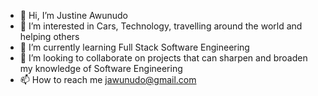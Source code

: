 - 👋 Hi, I’m Justine Awunudo
- 👀 I’m interested in Cars, Technology, travelling around the world and helping others
- 🌱 I’m currently learning Full Stack Software Engineering
- 💞️ I’m looking to collaborate on projects that can sharpen and broaden my knowledge of Software Engineering
- 📫 How to reach me jawunudo@gmail.com

<!---
jawunudo/jawunudo is a ✨ special ✨ repository because its `README.md` (this file) appears on your GitHub profile.
You can click the Preview link to take a look at your changes.
--->
